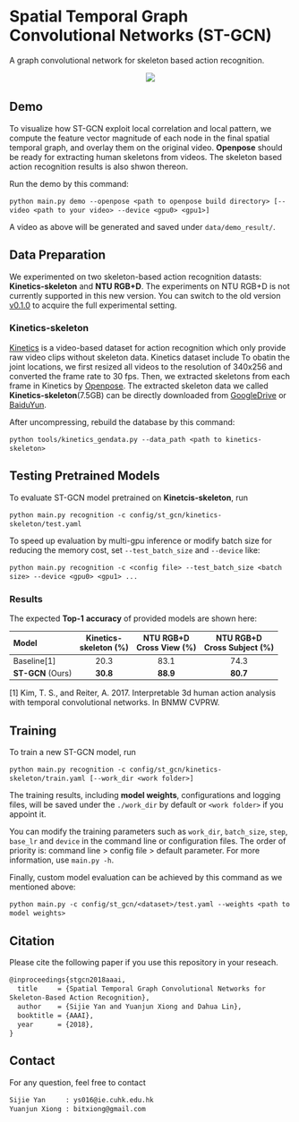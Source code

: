 # Spatial Temporal Graph Convolutional Networks (ST-GCN)
A graph convolutional network for skeleton based action recognition.

<div align="center">
    <img src="resource/info/pipeline.png">
</div>
<!--
This repository holds the codebase, dataset and models for the paper:
**Multimodal Fusion via Teacher-Student Network for Indoor Action Recognition**

update github version with below commands:
  git add .
  git add commit
  git push git@github.com:bruceyo/TSMF.git
-->
This repository holds the codebase, dataset and models for the paper>

**Spatial Temporal Graph Convolutional Networks for Skeleton-Based Action Recognition** Sijie Yan, Yuanjun Xiong and Dahua Lin, AAAI 2018.

[[Arxiv Preprint]](https://arxiv.org/abs/1801.07455)

## News & Updates
- June. 5, 2018 - A demo for feature visualization and skeleton based action recognition is released.
- June. 1, 2018 - We update our code base and complete the PyTorch 0.4.0 migration. You can switch to the old version [v0.1.0](https://github.com/yysijie/st-gcn/tree/v0.1.0)
to acquire the original setting in the paper.

## Visulization of ST-GCN in Action
Our demo for skeleton based action recognition:
<p align="center">
    <img src="resource/info/demo_video.gif", width="1200">
</p>


ST-GCN is able to exploit local pattern and correlation from human skeletons.
Below figures show the neural response magnitude of each node in the last layer of our ST-GCN.


<table style="width:100%; table-layout:fixed;">
  <tr>
    <td><img width="250px" src="resource/samples/pos_kimore.gif"></td>
    <td><img width="250px" src="resource/samples/pos_uiprmd_kinect.gif"></td>
    <td><img width="250px" src="resource/samples/pos_uiprmd_vicon.gif"></td>
  </tr>
  <tr>
    <td><font size="1">Touch head<font></td>
    <td><font size="1">Sitting down<font></td>
    <td><font size="1">Take off a shoe<font></td>
    <td><font size="1">Eat meal/snack<font></td>
    <td><font size="1">Kick other person<font></td>
  </tr>
  <tr>
    <td><img width="250px" src="resource/samples/ang_kimore.gif"></td>
    <td><img width="250px" src="resource/samples/ang_uiprmd_kinect.gif"></td>
    <td><img width="250px" src="resource/samples/ang_uiprmd_vicon.gif"></td>
  </tr>
  <tr>
    <td><font size="1">KIMORE (Kinect v2)<font></td>
    <td><font size="1">UI-PRMD (Kinect v2)<font></td>
    <td><font size="1">UI-PRMD (Vicon)<font></td>
  </tr>
</table>

The first row of above results is from **NTU-RGB+D** dataset, and the second row is from **Kinetics-skeleton**.


## Prerequisites
Our codebase is based on **Python3** (>=3.5). There are a few dependencies to run the code. The major libraries we depend are
- [PyTorch](http://pytorch.org/) (Release version 0.4.0)
- [Openpose@92cdcad](https://github.com/yysijie/openpose) (Optional: for demo only)
- FFmpeg (Optional: for demo only), which can be installed by `sudo apt-get install ffmpeg`
- Other Python libraries can be installed by `pip install -r requirements.txt`

### Installation
```
cd torchlight; python setup.py install; cd ..
```

### Get pretrained models
We provided the pretrained model weithts of our **ST-GCN**. The model weights can be downloaded by running the script
```
bash tools/get_models.sh
```
The downloaded models will be stored under ```./models```.
<!-- If you get an error message after running above command, you can also obtain models from [GoogleDrive](https://drive.google.com/open?id=1koTe3ces06NCntVdfLxF7O2Z4l_5csnX) or [BaiduYun](https://pan.baidu.com/s/1dwKG2TLvG-R1qeIiE4MjeA#list/path=%2FShare%2FAAAI18%2Fst-gcn&parentPath=%2FShare), and manually put them into ```./models```. -->

## Demo
To visualize how ST-GCN exploit local correlation and local pattern, we compute the feature vector magnitude of each node in the final spatial temporal graph, and overlay them on the original video. **Openpose** should be ready for extracting human skeletons from videos. The skeleton based action recognition results is also shwon thereon.

Run the demo by this command:
```
python main.py demo --openpose <path to openpose build directory> [--video <path to your video> --device <gpu0> <gpu1>]
```
A video as above will be generated and saved under ```data/demo_result/```.

## Data Preparation

We experimented on two skeleton-based action recognition datasts: **Kinetics-skeleton** and **NTU RGB+D**. The experiments on NTU RGB+D
is not currently supported in this new version. You can switch to the old version [v0.1.0](https://github.com/yysijie/st-gcn/tree/v0.1.0)
to acquire the full experimental setting.

### Kinetics-skeleton
[Kinetics](https://deepmind.com/research/open-source/open-source-datasets/kinetics/) is a video-based dataset for action recognition which only provide raw video clips without skeleton data. Kinetics dataset include To obatin the joint locations, we first resized all videos to the resolution of 340x256 and converted the frame rate to 30 fps.  Then, we extracted skeletons from each frame in Kinetics by [Openpose](https://github.com/CMU-Perceptual-Computing-Lab/openpose). The extracted skeleton data we called **Kinetics-skeleton**(7.5GB) can be directly downloaded from [GoogleDrive](https://drive.google.com/open?id=1SPQ6FmFsjGg3f59uCWfdUWI-5HJM_YhZ) or [BaiduYun](https://pan.baidu.com/s/1dwKG2TLvG-R1qeIiE4MjeA#list/path=%2FShare%2FAAAI18%2Fkinetics-skeleton&parentPath=%2FShare).

After uncompressing, rebuild the database by this command:
```
python tools/kinetics_gendata.py --data_path <path to kinetics-skeleton>
```

<!-- ### NTU RGB+D
NTU RGB+D can be downloaded from [their website](http://rose1.ntu.edu.sg/datasets/actionrecognition.asp). Only the **3D skeletons**(5.8GB) modality is required in our experiments. After that, this command should be used to build the database for training or evaluation:
```
python tools/ntu_gendata.py --data_path <path to nturgbd+d_skeletons>
```
where the ```<path to nturgbd+d_skeletons>``` points to the 3D skeletons modality of NTU RGB+D dataset you download. -->

## Testing Pretrained Models

<!-- ### Evaluation
Once datasets ready, we can start the evaluation. -->

To evaluate ST-GCN model pretrained on **Kinetcis-skeleton**, run
```
python main.py recognition -c config/st_gcn/kinetics-skeleton/test.yaml
```

<!-- For **cross-view** evaluation in **NTU RGB+D**, run
```
python main.py --config config/st_gcn/nturgbd-cross-view/test.yaml
```
For **cross-subject** evaluation in **NTU RGB+D**, run
```
python main.py --config config/st_gcn/nturgbd-cross-subject/test.yaml
``` -->

<!-- Similary, the configuration file for testing baseline models can be found under the ```./config/baseline```. -->

To speed up evaluation by multi-gpu inference or modify batch size for reducing the memory cost, set ```--test_batch_size``` and ```--device``` like:
```
python main.py recognition -c <config file> --test_batch_size <batch size> --device <gpu0> <gpu1> ...
```

### Results
The expected **Top-1** **accuracy** of provided models are shown here:

| Model| Kinetics-<br>skeleton (%)|NTU RGB+D <br> Cross View (%) |NTU RGB+D <br> Cross Subject (%) |
| :------| :------: | :------: | :------: |
|Baseline[1]| 20.3    | 83.1     |  74.3    |
|**ST-GCN** (Ours)| **30.8**| **88.9** | **80.7** |

[1] Kim, T. S., and Reiter, A. 2017. Interpretable 3d human action analysis with temporal convolutional networks. In BNMW CVPRW.

## Training
To train a new ST-GCN model, run
```
python main.py recognition -c config/st_gcn/kinetics-skeleton/train.yaml [--work_dir <work folder>]
```
<!-- ```
python main.py recognition -c config/st_gcn/<dataset>/train.yaml [--work_dir <work folder>]
```
where the ```<dataset>``` must be ```nturgbd-cross-view```, ```nturgbd-cross-subject``` or ```kinetics-skeleton```, depending on the dataset you want to use. -->
The training results, including **model weights**, configurations and logging files, will be saved under the ```./work_dir``` by default or ```<work folder>``` if you appoint it.

You can modify the training parameters such as ```work_dir```, ```batch_size```, ```step```, ```base_lr``` and ```device``` in the command line or configuration files. The order of priority is:  command line > config file > default parameter. For more information, use ```main.py -h```.

Finally, custom model evaluation can be achieved by this command as we mentioned above:
```
python main.py -c config/st_gcn/<dataset>/test.yaml --weights <path to model weights>
```

## Citation
Please cite the following paper if you use this repository in your reseach.
```
@inproceedings{stgcn2018aaai,
  title     = {Spatial Temporal Graph Convolutional Networks for Skeleton-Based Action Recognition},
  author    = {Sijie Yan and Yuanjun Xiong and Dahua Lin},
  booktitle = {AAAI},
  year      = {2018},
}
```

## Contact
For any question, feel free to contact
```
Sijie Yan     : ys016@ie.cuhk.edu.hk
Yuanjun Xiong : bitxiong@gmail.com
```
